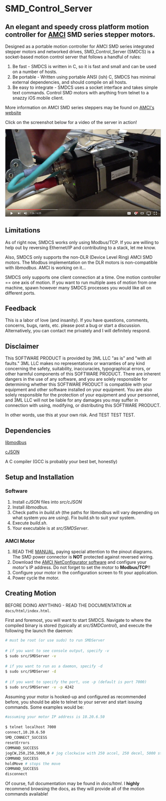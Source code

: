# SMD_Control_Server
## An elegant and speedy cross platform motion controller for [AMCI](www.amci.com) SMD series stepper motors.

Designed as a portable motion controller for AMCI SMD series integrated stepper motors and networked drives, SMD_Control_Server (SMDCS) is a socket-based motion control server that follows a handful of rules:

1. Be fast - SMDCS is written in C, so it is fast and small and can be used on a number of hosts.
2. Be portable - Written using portable ANSI (ish) C, SMDCS has minimal external dependencies, and should compile on all hosts.
3. Be easy to integrate - SMDCS uses a socket interface and takes simple text commands. Control SMD motors with anything from telnet to a snazzy iOS mobile client.

More information on AMCI SMD series steppers may be found on [AMCI's website](http://www.amci.com/stepper-motor-control/integrated-stepper-motor-control-smd23e.asp)

Click on the screenshot below for a video of the server in action!

[![YouTube Screenshot](https://raw.githubusercontent.com/davisjp1822/SMD_Control_Server/master/Screenshots/youtube_screenshot.png)](https://www.youtube.com/watch?v=lf8ZZJNPgjk)

Limitations
------
As of right now, SMDCS works only using Modbus/TCP. If you are willing to help out by reversing Ethernet/IP and contributing to a stack, let me know.

Also, SMDCS only supports the non-DLR (Device Level Ring) AMCI SMD motors. The Modbus implementation on the DLR motors is non-compatible with *libmodbus*. AMCI is working on it...

SMDCS only supports one client connection at a time. One motion controller == one axis of motion. If you want to run multiple axes of motion from one machine, spawn however many SMDCS processes you would like all on different ports.

Feedback
------
This is a labor of love (and insanity). If you have questions, comments, concerns, bugs, rants, etc. please post a bug or start a discussion. Alternatively, you can contact me privately and I will definitely respond.

Disclaimer
------
This SOFTWARE PRODUCT is provided by 3ML LLC "as is" and "with all faults." 3ML LLC makes no representations or warranties of any kind concerning the safety, suitability, inaccuracies, typographical errors, or other harmful components of this SOFTWARE PRODUCT. There are inherent dangers in the use of any software, and you are solely responsible for determining whether this SOFTWARE PRODUCT is compatible with your equipment and other software installed on your equipment. You are also solely responsible for the protection of your equipment and your personnel, and 3ML LLC will not be liable for any damages you may suffer in connection with using, modifying, or distributing this SOFTWARE PRODUCT.

In other words, use this at your own risk. And TEST TEST TEST.

Dependencies
------
[libmodbus](https://github.com/stephane/libmodbus)

[cJSON](https://github.com/kbranigan/cJSON)

A C compiler (GCC is probably your best bet, honestly)

Setup and Installation
------

### Software
1. Install *cJSON* files into *src/cJSON*
2. Install *libmodbus*.
3. Check paths in *build.sh* (the paths for libmodbus will vary depending on what system you are using). Fix build.sh to suit your system.
4. Execute *build.sh*.
5. Your executable is at *src/SMDServer*.

### AMCI Motor
1. READ THE [MANUAL](http://www.amci.com/pdfs/integrated-stepper-control/smd-series-ethernet-integrated-stepper-motor-drives.pdf), paying special attention to the pinout diagrams. The SMD power connector is **NOT** protected against reversed wiring.
2. Download the [AMCI NetConfigurator software](http://www.amci.com/configuration-software/amci-net-configurator.zip) and configure your motor's IP address. Do not forget to set the motor to **Modbus/TCP**!!
3. Configure your motor in the configuration screen to fit your application.
4. Power cycle the motor.

Creating Motion
------
BEFORE DOING ANYTHING - READ THE DOCUMENTATION at `docs/html/index.html`.

First and foremost, you will want to start SMDCS. Navigate to where the compiled binary is stored (typically at *src/SMDControl*), and execute the following the launch the daemon:

```bash
# must be root (or use sudo) to run SMDServer

# if you want to see console output, specify -v
$ sudo src/SMDServer -v

# if you want to run as a daemon, specify -d
$ sudo src/SMDServer -d

# if you want to specify the port, use -p (default is port 7000)
$ sudo src/SMDServer -v -p 4242
```

Assuming your motor is hooked-up and configured as recommended before, you should be able to telnet to your server and start issuing commands. Some examples would be:

```bash
#assuming your motor IP address is 10.20.6.50

$ telnet localhost 7000
connect,10.20.6.50
SMD_CONNECT_SUCCESS
resetErrors
COMMAND_SUCCESS
jogCW,250,250,5000,0 # jog clockwise with 250 accel, 250 decel, 5000 steps/rev velocity, and 0 jerk
COMMAND_SUCCESS
holdMove # stops the move
COMMAND_SUCCESS
disconnect
```

Of course, full documentation may be found in *docs/html*. I **highly** recommend browsing the docs, as they will provide all of the motion commands available!


